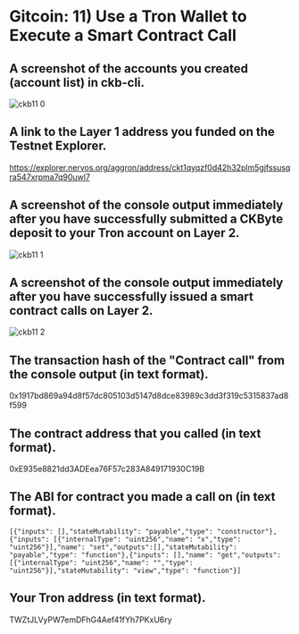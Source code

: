 # Gitcoin: 11) Use a Tron Wallet to Execute a Smart Contract Call

## A screenshot of the accounts you created (account list) in ckb-cli.

![ckb11 0](https://user-images.githubusercontent.com/20263044/130473169-3b4be7cb-9010-447b-a76f-a40be6b67a74.png)

## A link to the Layer 1 address you funded on the Testnet Explorer.

https://explorer.nervos.org/aggron/address/ckt1qyqzf0d42h32plm5gjfssusqra547xrpma7q90uwl7

## A screenshot of the console output immediately after you have successfully submitted a CKByte deposit to your Tron account on Layer 2.

![ckb11 1](https://user-images.githubusercontent.com/20263044/130594378-704330b8-a633-4193-8792-54c28dac92c3.png)

## A screenshot of the console output immediately after you have successfully issued a smart contract calls on Layer 2.

![ckb11 2](https://user-images.githubusercontent.com/20263044/130639041-e5310f29-beba-4481-85cf-c764b2a3f044.png)

## The transaction hash of the "Contract call" from the console output (in text format).

0x1917bd869a94d8f57dc805103d5147d8dce83989c3dd3f319c5315837ad8f599

## The contract address that you called (in text format).

0xE935e8821dd3ADEea76F57c283A849171930C19B

## The ABI for contract you made a call on (in text format).

```
[{"inputs": [],"stateMutability": "payable","type": "constructor"},{"inputs": [{"internalType": "uint256","name": "x","type": "uint256"}],"name": "set","outputs":[],"stateMutability": "payable","type": "function"},{"inputs": [],"name": "get","outputs": [{"internalType": "uint256","name": "","type": "uint256"}],"stateMutability": "view","type": "function"}]
```

## Your Tron address (in text format).

TWZtJLVyPW7emDFhG4Aef41fYh7PKxU6ry
